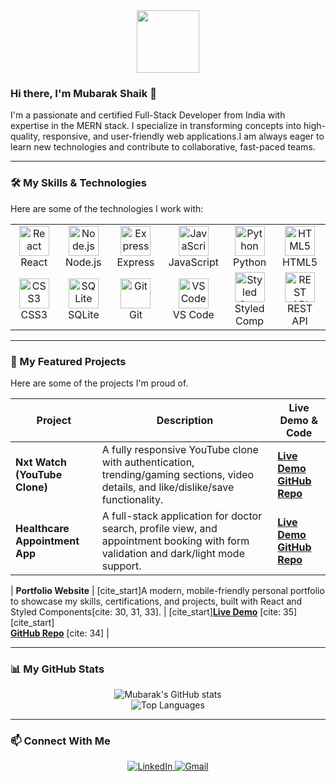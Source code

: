 <div id="header" align="center">
  <img src="https://media.giphy.com/media/M9gbBd9hDx80flg7eb/giphy.gif" width="100"/>
</div>

### Hi there, I'm Mubarak Shaik 👋

I'm a passionate and certified Full-Stack Developer from India with expertise in the MERN stack. I specialize in transforming concepts into high-quality, responsive, and user-friendly web applications.I am always eager to learn new technologies and contribute to collaborative, fast-paced teams.

---

### 🛠️ My Skills & Technologies

Here are some of the technologies I work with:

<table>
  <tr>
    <td align="center" width="96">
      <a href="#macropower-tech">
        <img src="https://cdn.jsdelivr.net/gh/devicons/devicon/icons/react/react-original.svg" width="48" height="48" alt="React" />
      </a>
      <br>React
    </td>
    <td align="center" width="96">
      <a href="#macropower-tech">
        <img src="https://cdn.jsdelivr.net/gh/devicons/devicon/icons/nodejs/nodejs-original.svg" width="48" height="48" alt="Node.js" />
      </a>
      <br>Node.js
    </td>
    <td align="center" width="96">
      <a href="#macropower-tech">
        <img src="https://cdn.jsdelivr.net/gh/devicons/devicon/icons/express/express-original.svg" width="48" height="48" alt="Express" />
      </a>
      <br>Express
    </td>
    <td align="center" width="96">
      <a href="#macropower-tech">
        <img src="https://cdn.jsdelivr.net/gh/devicons/devicon/icons/javascript/javascript-original.svg" width="48" height="48" alt="JavaScript" />
      </a>
      <br>JavaScript
    </td>
     <td align="center" width="96">
      <a href="#macropower-tech" >
        <img src="https://cdn.jsdelivr.net/gh/devicons/devicon/icons/python/python-original.svg" width="48" height="48" alt="Python" />
      </a>
      <br>Python
    </td>
    <td align="center" width="96">
      <a href="#macropower-tech">
        <img src="https://cdn.jsdelivr.net/gh/devicons/devicon/icons/html5/html5-original.svg" width="48" height="48" alt="HTML5" />
      </a>
      <br>HTML5
    </td>
  </tr>
  <tr>
    <td align="center" width="96">
      <a href="#macropower-tech">
        <img src="https://cdn.jsdelivr.net/gh/devicons/devicon/icons/css3/css3-original.svg" width="48" height="48" alt="CSS3" />
      </a>
      <br>CSS3
    </td>
    <td align="center" width="96">
      <a href="#macropower-tech">
        <img src="https://cdn.jsdelivr.net/gh/devicons/devicon/icons/sqlite/sqlite-original.svg" width="48" height="48" alt="SQLite" />
      </a>
      <br>SQLite
    </td>
     <td align="center" width="96">
      <a href="#macropower-tech">
        <img src="https://cdn.jsdelivr.net/gh/devicons/devicon/icons/git/git-original.svg" width="48" height="48" alt="Git" />
      </a>
      <br>Git
    </td>
    <td align="center" width="96">
      <a href="#macropower-tech">
        <img src="https://cdn.jsdelivr.net/gh/devicons/devicon/icons/vscode/vscode-original.svg" width="48" height="48" alt="VS Code" />
      </a>
      <br>VS Code
    </td>
    <td align="center" width="96">
      <a href="#macropower-tech">
        <img src="https://cdn.worldvectorlogo.com/logos/styled-components-1.svg" width="48" height="48" alt="Styled Components" />
      </a>
      <br>Styled Comp
    </td>
     <td align="center" width="96">
      <a href="#macropower-tech">
        <img src="https://user-images.githubusercontent.com/3369400/132994935-408a2353-7b56-4643-9b69-3da0fa43a059.png" width="48" height="48" alt="REST API" />
      </a>
      <br>REST API
    </td>
  </tr>
</table>

---

### 🚀 My Featured Projects

Here are some of the projects I'm proud of.

| Project                                                      | Description                                                                                                                              | Live Demo & Code                                                                                                                                                               |
| ------------------------------------------------------------ | ---------------------------------------------------------------------------------------------------------------------------------------- | ------------------------------------------------------------------------------------------------------------------------------------------------------------------------------ |
| **Nxt Watch (YouTube Clone)**                               | A fully responsive YouTube clone with authentication, trending/gaming sections, video details, and like/dislike/save functionality. | [**Live Demo**](https://mubanxtwatch.ccbp.tech/login)<br/> [**GitHub Repo**](https://github.com/MubarakShaik-dev/nxtwatch)                                                                  |
| **Healthcare Appointment App**                          | A full-stack application for doctor search, profile view, and appointment booking with form validation and dark/light mode support. | [**Live Demo**](https://healthcare-appointments-booking.vercel.app/)  <br/> [**GitHub Repo**](https://github.com/MubarakShaik-dev/healthcare-appointments-booking.git)  |
| 
**Portfolio Website**                                     | [cite_start]A modern, mobile-friendly personal portfolio to showcase my skills, certifications, and projects, built with React and Styled Components[cite: 30, 31, 33]. | [cite_start][**Live Demo**](https://portfolio-project-roan-nu.vercel.app/) [cite: 35] [cite_start]<br/> [**GitHub Repo**](https://github.com/MubarakShaik-dev/portfolio-project.git) [cite: 34]                                         |

---

### 📊 My GitHub Stats

<div align="center">
  <img src="https://github-readme-stats.vercel.app/api?username=MubarakShaik-dev&show_icons=true&theme=radical&rank_icon=github" alt="Mubarak's GitHub stats" />
  <br/>
  <img src="https://github-readme-stats.vercel.app/api/top-langs/?username=MubarakShaik-dev&layout=compact&theme=radical" alt="Top Languages" />
</div>

---

### 📫 Connect With Me

<div align="center">
<a href="https://www.linkedin.com/in/mubarakshaik04/" target="_blank">
<img src="https://img.shields.io/badge/LinkedIn-0077B5?style=for-the-badge&logo=linkedin&logoColor=white" alt="LinkedIn"/>
</a>
<a href="mailto:mubarakshaik0464@gmail.com" target="_blank">
<img src="https://img.shields.io/badge/Gmail-D14836?style=for-the-badge&logo=gmail&logoColor=white" alt="Gmail"/>
</a>
</div>
